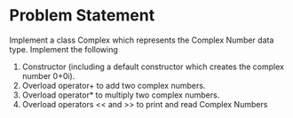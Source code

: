 # Problem Statement
Implement a class Complex which represents the Complex Number data type. Implement the following
1.	Constructor (including a default constructor which creates the complex number 0+0i).
2.	Overload operator+ to add two complex numbers.
3.	Overload operator* to multiply two complex numbers.
4.	Overload operators << and >> to print and read Complex Numbers
